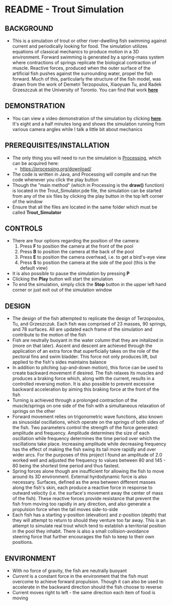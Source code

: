 # README - Trout Simulation 

## BACKGROUND
* This is a simulation of trout or other river-dwelling fish swimming against current and periodically looking for food. The 
  simulation utilizes equations of classical mechanics to produce motion in a 3D environment. Forward swimming is generated by a 
  spring-mass system where contractions of springs replicate the biological contraction of muscle. Reactive forces, produced 
  when the outer surface of the artificial fish pushes against the surrounding water, propel the fish forward. Much of this, 
  particularly the structure of the fish model, was drawn from the work of Demetri Terzopoulos, Xiaoyuan Tu, and Radek 
  Grzeszczuk at the University of Toronto. You can find that work **[here](http://web.cs.ucla.edu/~dt/papers/alifej94/alifej94.pdf)**
## DEMONSTRATION
* You can view a video demonstration of the simulation by clicking **[here](https://youtu.be/o1kP8HgYBm0)**. It's eight and a 
  half minutes long and shows the simulation running from various camera angles while I talk a little bit about mechanics
## PREREQUISITES/INSTALLATION
* The only thing you will need to run the simulation is [Processing](https://processing.org/), which can be acquired here: 
  *  https://processing.org/download/
* The code is written in Java, and Processing will compile and run the code whenever you click the play button
* Though the "main method" (which in Processing is the **draw()** function) is located in the Trout_Simulator.pde file, the 
  simulation can be started from any of the six files by clicking the play button in the top left corner of the window  
* Ensure that all the files are located in the same folder which must be called **Trout_Simulator**
## CONTROLS
* There are four options regarding the position of the camera:
  1) Press **F** to position the camera at the front of the pool
  2) Press **B** to position the camera at the back of the pool
  3) Press **E** to position the camera overhead, i.e. to get a bird's-eye view
  4) Press **S** to position the camera at the side of the pool (this is the default view)
* It is also possible to pause the simulation by pressing **P**
* Clicking the **Play** button will start the simulation
* To end the simulation, simply click the **Stop** button in the upper left hand corner or just exit out of the simulation 
  window 
## DESIGN
* The design of the fish attempted to replicate the design of Terzopoulos, Tu, and Grzeszczuk. Each fish was comprised of 23 
  masses, 90 springs, and 78 surfaces. All are updated each frame of the simulation and contribute to the motion of the fish
* Fish are neutrally buoyant in the water column that they are initalized in (more on that later). Ascent and descent are 
  achieved through the application of an extra force that superficially takes on the role of the pectoral fins and swim bladder. 
  This force not only produces lift, but applied to the fish's sides maintains balance
* In addition to pitching (up-and-down motion), this force can be used to create backward movement if desired. The fish relaxes 
  its muscles and produces a braking force which, along with the current, results in a controlled reversing motion. It is also 
  possible to prevent excessive backward acceleration by aiming this braking force at the front of the fish  
* Turning is achieved through a prolonged contraction of the muscle/springs on one side of the fish with a simultaneous 
  relaxation of springs on the other 
* Forward movement relies on trigonometric wave functions, also known as sinusoidal oscillations, which operate on the springs 
  of both sides of the fish. Two parameters control the strength of the force generated: amplitude and frequency. Amplitude 
  determines the size of each oscillation while frequency determines the time period over which the oscillations take place.
  Increasing amplitude while decreasing frequency has the effect of making the fish swing its tail more rapidly and over wider 
  arcs. For the purposes of this project I found an amplitude of 2.0 worked well and adjusted the frequency to values between 
  80 and 145 - 80 being the shortest time period and thus fastest.  
* Spring forces alone though are insufficient for allowing the fish to move around its 3D environment. External hyrdodynamic 
  force is also necessary. Surfaces, defined as the area between different masses along the fish's skin, each produce a reactive 
  force in response to outward velocity (i.e. the surface's movement away the center of mass of the fish). These reactive forces 
  provide resistance that prevent the fish from moving too rapidly in any direction, and also generate a propulsion force when 
  the tail moves side-to-side
* Each fish has a starting y-position (elevation) and z-position (depth) that they will attempt to return to should they venture 
  too far away. This is an attempt to simulate real trout which tend to establish a territorial position in the pool they 
  inhabit. There is also a small collision-avoidance steering force that further encourages the fish to keep to their own 
  positions.
## ENVIRONMENT
* With no force of gravity, the fish are neutrally buoyant
* *Current* is a constant force in the environment that the fish must overcome to achieve forward propulsion. Though it can also 
  be used to accelerate in the backward direction should the fish choose to reverse
* Current moves right to left - the same direction each item of food is moving
